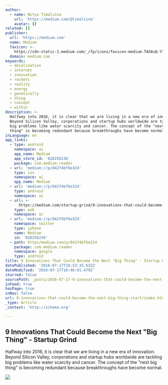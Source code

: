 ```yaml
---
author:
  - name: Nitya Timalsina
    url: 'https://medium.com/@timalsina'
    avatar: {}
related: []
publisher:
  url: 'https://medium.com'
  name: Medium
  favicon: >-
    https://cdn-static-1.medium.com/_/fp/icons/favicon-medium.TAS6uQ-Y7kcKgi0xjcYHXw.ico
  domain: medium.com
keywords:
  - desalination
  - internet
  - innovation
  - rockets
  - reality
  - energy
  - genetically
  - thing
  - concept
  - within
description: >-
  Halfway into 2016, it is clear that we are living in a new era of innovation.
  Beyond Silicon Valley, corporations and startup hubs worldwide are tackling
  big problems like water scarcity and cancer. The concept of the "next big
  thing" is becoming redundant because breakthroughs have become normal.
inLanguage: en
app_links:
  - type: android
    namespace: ai
    app_name: Medium
    app_store_id: '828256236'
    package: com.medium.reader
  - url: 'medium://p/842f4bf6e324'
    type: ios
    namespace: ai
    app_name: Medium
  - url: 'medium://p/842f4bf6e324'
    type: android
    namespace: ai
  - url: >-
      https://medium.com/startup-grind/9-innovations-that-could-become-the-next-big-thing-842f4bf6e324
    type: web
    namespace: ai
  - url: 'medium://p/842f4bf6e324'
    namespace: twitter
    type: iphone
    name: Medium
    id: '828256236'
  - path: https/medium.com/p/842f4bf6e324
    package: com.medium.reader
    namespace: google
    type: android
title: 9 Innovations That Could Become the Next "Big Thing" - Startup Grind
datePublished: '2016-07-17T10:53:35.632Z'
dateModified: '2016-07-17T10:46:01.479Z'
starred: false
sourcePath: _posts/2016-07-17-9-innovations-that-could-become-the-next-big-thing-start.md
inFeed: true
hasPage: true
inNav: false
url: 9-innovations-that-could-become-the-next-big-thing-start/index.html
_type: Article
_context: 'http://schema.org'

---
```

<article style=""><h1>9 Innovations That Could Become the Next "Big Thing" - Startup Grind</h1><p>Halfway into 2016, it is clear that we are living in a new era of innovation. Beyond Silicon Valley, corporations and startup hubs worldwide are tackling big problems like water scarcity and cancer. The concept of the "next big thing" is becoming redundant because breakthroughs have become normal.</p><img src="https://d262ilb51hltx0.cloudfront.net/max/1200/1*CXb4ky6qQAQpQ2aHvZ8BsQ.jpeg" /></article>